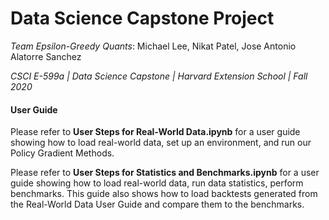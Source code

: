 # Data Science Capstone Project

*Team Epsilon-Greedy Quants*: Michael Lee, Nikat Patel, Jose Antonio Alatorre Sanchez

*CSCI E-599a | Data Science Capstone | Harvard Extension School | Fall 2020*  

#### User Guide
Please refer to **User Steps for Real-World Data.ipynb** for a user guide showing how to load real-world data, set up an environment, and run our Policy Gradient Methods.

Please refer to **User Steps for Statistics and Benchmarks.ipynb** for a user guide showing how to load real-world data, run data statistics, perform benchmarks. This guide also shows how to load backtests generated from the Real-World Data User Guide and compare them to the benchmarks.  
